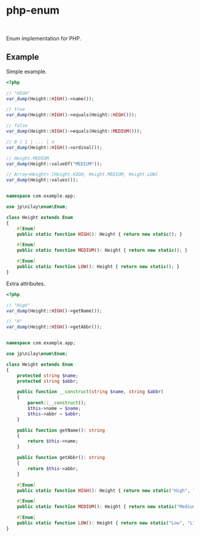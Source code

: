 # php-enum

[![<nilay-jp>](https://circleci.com/gh/nilay-jp/php-enum.svg?style=shield)](<https://circleci.com/gh/nilay-jp/php-enum>)
[![<test>](https://github.com/nilay-jp/php-enum/workflows/test/badge.svg?branch=2.x)](<https://github.com/nilay-jp/php-enum/actions>)

Enum implementation for PHP.

## Example

Simple example.

```php
<?php

// "HIGH"
var_dump(Height::HIGH()->name()); 

// true
var_dump(Height::HIGH()->equals(Height::HIGH()));

// false
var_dump(Height::HIGH()->equals(Height::MEDIUM()));

// 0 | 1 | ... | n
var_dump(Height::HIGH()->ordinal());

// Height.MEDIUM
var_dump(Height::valueOf("MEDIUM"));

// Array<Height> [Height.HIGH, Height.MEDIUM, Height.LOW]
var_dump(Height::values());
```

```php

namespace com.example.app;

use jp\nilay\enum\Enum;

class Height extends Enum
{
    #[Enum]
    public static function HIGH(): Height { return new static(); }

    #[Enum]
    public static function MEDIUM(): Height { return new static(); }

    #[Enum]
    public static function LOW(): Height { return new static(); }
}
```

Extra attributes.

```php
<?php

// "High"
var_dump(Height::HIGH()->getName()); 

// "H"
var_dump(Height::HIGH()->getAbbr()); 
```

```php

namespace com.example.app;

use jp\nilay\enum\Enum;

class Height extends Enum
{
    protected string $name;
    protected string $abbr;

    public function __construct(string $name, string $abbr)
    {
        parent::__construct();
        $this->name = $name;
        $this->abbr = $abbr;
    }

    public function getName(): string
    {
        return $this->name;
    }

    public function getAbbr(): string
    {
        return $this->abbr;
    }

    #[Enum]
    public static function HIGH(): Height { return new static("High", "H"); }

    #[Enum]
    public static function MEDIUM(): Height { return new static("Medium", "M"); }

    #[Enum]
    public static function LOW(): Height { return new static("Low", "L"); }
}
```
